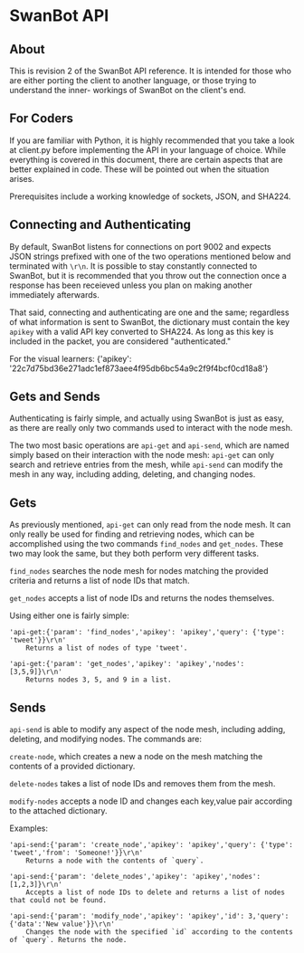 SwanBot API
===========
About
-----
This is revision 2 of the SwanBot API reference. It is
intended for those who are either porting the client to
another language, or those trying to understand the inner-
workings of SwanBot on the client's end.

For Coders
----------
If you are familiar with Python, it is highly recommended
that you take a look at client.py before implementing the
API in your language of choice. While everything is covered
in this document, there are certain aspects that are better
explained in code. These will be pointed out when the
situation arises.

Prerequisites include a working knowledge of sockets, JSON,
and SHA224.

Connecting and Authenticating
-----------------------------
By default, SwanBot listens for connections on port 9002
and expects JSON strings prefixed with one of the two
operations mentioned below and terminated with `\r\n`. It
is possible to stay constantly connected to SwanBot, but it
is recommended that you throw out the connection once a
response has been receieved unless you plan on making
another immediately afterwards.

That said, connecting and authenticating are one and the
same; regardless of what information is sent to SwanBot,
the dictionary must contain the key `apikey` with a valid
API key converted to SHA224. As long as this key is
included in the packet, you are considered "authenticated."

For the visual learners:
    {'apikey': '22c7d75bd36e271adc1ef873aee4f95db6bc54a9c2f9f4bcf0cd18a8'}

Gets and Sends
--------------
Authenticating is fairly simple, and actually using SwanBot
is just as easy, as there are really only two commands used
to interact with the node mesh.

The two most basic operations are `api-get` and `api-send`,
which are named simply based on their interaction with the
node mesh: `api-get` can only search and retrieve entries
from the mesh, while `api-send` can modify the mesh in any
way, including adding, deleting, and changing nodes.

Gets
----
As previously mentioned, `api-get` can only read from the
node mesh. It can only really be used for finding and
retrieving nodes, which can be accomplished using the two
commands `find_nodes` and `get_nodes`. These two may look
the same, but they both perform very different tasks.

`find_nodes` searches the node mesh for nodes matching the
provided criteria and returns a list of node IDs that
match.

`get_nodes` accepts a list of node IDs and returns the
nodes themselves.

Using either one is fairly simple:

    'api-get:{'param': 'find_nodes','apikey': 'apikey','query': {'type': 'tweet'}}\r\n'
	    Returns a list of nodes of type 'tweet'.
	
    'api-get:{'param': 'get_nodes','apikey': 'apikey','nodes': [3,5,9]}\r\n'
	    Returns nodes 3, 5, and 9 in a list.

Sends
-----
`api-send` is able to modify any aspect of the node mesh,
including adding, deleting, and modifying nodes. The
commands are:

`create-node`, which creates a new a node on the mesh
matching the contents of a provided dictionary.

`delete-nodes` takes a list of node IDs and removes them
from the mesh.

`modify-nodes` accepts a node ID and changes each key,value
pair according to the attached dictionary.

Examples:

    'api-send:{'param': 'create_node','apikey': 'apikey','query': {'type': 'tweet','from': 'Someone!'}}\r\n'
	    Returns a node with the contents of `query`.

    'api-send:{'param': 'delete_nodes','apikey': 'apikey','nodes': [1,2,3]}\r\n'
	    Accepts a list of node IDs to delete and returns a list of nodes that could not be found.

    'api-send:{'param': 'modify_node','apikey': 'apikey','id': 3,'query':{'data':'New value'}}\r\n'
	    Changes the node with the specified `id` according to the contents of `query`. Returns the node.